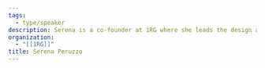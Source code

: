 ```yaml
---
tags:
  - type/speaker
description: Serena is a co-founder at 1RG where she leads the design and implementation of data driven solutions for nonprofits and progressive organizations. She has over a decade of experience at the intersection of machine learning, statistics and business.
organization:
  - "[[1RG]]"
title: Serena Peruzzo
---
```


